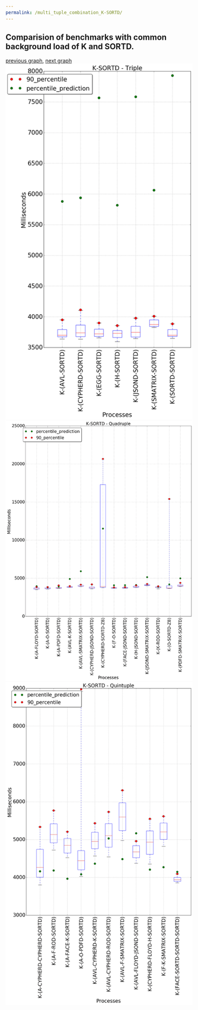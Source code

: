 ```yaml
---
permalink: /multi_tuple_combination_K-SORTD/
---
```



## Comparision of benchmarks with common background load of K and SORTD.

[previous graph](../multi_tuple_combination_K-SMATRIX/), [next graph](../multi_tuple_combination_K-ZB/)
![graph figure](./images/triple/K/K-SORTD_box.png)![graph figure](./images/quadruple/K/K-SORTD_box.png)![graph figure](./images/quintuple/K/K-SORTD_box.png)